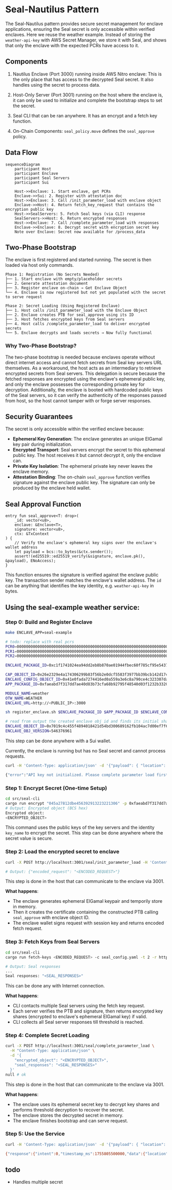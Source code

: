 # Seal-Nautilus Pattern

The Seal-Nautilus pattern provides secure secret management for enclave applications, ensuring the Seal secret is only accessible within verified enclaves. Here we reuse the weather example. Instead of storing the `weather-api-key` with AWS Secret Manager, we store it with Seal, and shows that only the enclave with the expected PCRs have access to it. 

## Components

1. Nautilus Enclave (Port 3000) running inside AWS Nitro enclave: This is the only place that has access to the decrypted Seal secret. It also handles using the secret to process data. 

2. Host-Only Server (Port 3001) running on the host where the enclave is, it can only be used to initialize and complete the bootstrap steps to set the secret.

3. Seal CLI that can be ran anywhere. It has an encrypt and a fetch key function.

4. On-Chain Components: `seal_policy.move` defines the `seal_approve` policy. 

## Data Flow

```mermaid
sequenceDiagram
    participant Host
    participant Enclave
    participant Seal Servers
    participant Sui

    Host->>Enclave: 1. Start enclave, get PCRs
    Enclave->>Sui: 2. Register with attestation doc
    Host->>Enclave: 3. Call /init_parameter_load with enclave object
    Enclave->>Host: 4. Return fetch_key_request that contains the encryption public key
    Host->>SealServers: 5. Fetch Seal keys (via CLI) response
    SealServers->>Host: 6. Return encrypted responses
    Host->>Enclave: 7. Call /complete_parameter_load with responses
    Enclave->>Enclave: 8. Decrypt secret with encryption secret key
    Note over Enclave: Secret now available for /process_data
```

## Two-Phase Bootstrap

The enclave is first registered and started running. The secret is then loaded via host only commands. 

```
Phase 1: Registration (No Secrets Needed)
├── 1. Start enclave with empty/placeholder secrets
├── 2. Generate attestation document  
├── 3. Register enclave on-chain → Get Enclave Object
└── 4. Enclave is now registered but not yet populated with the secret to serve request

Phase 2: Secret Loading (Using Registered Enclave)
├── 1. Host calls /init_parameter_load with the Enclave Object
├── 2. Enclave creates PTB for seal_approve using its ID
├── 3. Host fetches encrypted keys from Seal servers
├── 4. Host calls /complete_parameter_load to deliver encrypted secrets
└── 5. Enclave decrypts and loads secrets → Now fully functional
```

### Why Two-Phase Bootstrap?

The two-phase bootstrap is needed because enclaves operate without direct internet access and cannot fetch secrets from Seal key servers URL themselves. As a workaround, the host acts as an intermediary to retrieve encrypted secrets from Seal servers. This delegation is secure because the fetched responses are encrypted using the enclave's ephemeral public key, and only the enclave possesses the corresponding private key for decryption. Additionally, the enclave is booted with hardcoded public keys of the Seal servers, so it can verify the authenticity of the responses passed from host, so the host cannot tamper with or forge server responses.

## Security Guarantees

The secret is only accessible within the verified enclave because:

- **Ephemeral Key Generation**: The enclave generates an unique ElGamal key pair during initialization.
- **Encrypted Transport**: Seal servers encrypt the secret to this ephemeral public key. The host receives it but cannot decrypt it, only the enclave can. 
- **Private Key Isolation**: The ephemeral private key never leaves the enclave memory.
- **Attestation Binding**: The on-chain `seal_approve` function verifies signature against the enclave public key. The signature can only be produced by the enclave held wallet. 

## Seal Approval Function

```move
entry fun seal_approve<T: drop>(
    _id: vector<u8>, 
    enclave: &Enclave<T>, 
    signature: vector<u8>, 
    ctx: &TxContext
) {
    // Verify the enclave's ephemeral key signs over the enclave's wallet address
    let payload = bcs::to_bytes(&ctx.sender());
    assert!(ed25519::ed25519_verify(&signature, enclave.pk(), &payload), ENoAccess);
}
```

This function ensures the signature is verified against the enclave public key. The transaction sender matches the enclave's wallet address. The `id` can be anything that identifies the key identity, e.g. `weather-api-key` in bytes.

## Using the seal-example weather service:

### Step 0: Build and Register Enclave

```bash
make ENCLAVE_APP=seal-example

# todo: replace with real pcrs
PCR0=000000000000000000000000000000000000000000000000000000000000000000000000000000000000000000000000
PCR1=000000000000000000000000000000000000000000000000000000000000000000000000000000000000000000000000
PCR2=000000000000000000000000000000000000000000000000000000000000000000000000000000000000000000000000

ENCLAVE_PACKAGE_ID=0xc1f1741024ea94dd2eb8b870ae01944fbec60f785cf95e5437908ed401f99c97

CAP_OBJECT_ID=0x26e2329e4a174306299b83f56b2e0dcf5583f3977bb39bcb142d17c8c4ea40a8
ENCLAVE_CONFIG_OBJECT_ID=0x41e0fada7274416ed0a559a3e6c8a790ce4c323307dabe2dcb70e8d8212f6cc5
APP_PACKAGE_ID=0xfaeabd7f317dd7ae40d83b73cfa68b92795f48540d03f1232b33207e22d0a62f

MODULE_NAME=weather
OTW_NAME=WEATHER
ENCLAVE_URL=http://<PUBLIC_IP>:3000

sh register_enclave.sh $ENCLAVE_PACKAGE_ID $APP_PACKAGE_ID $ENCLAVE_CONFIG_OBJECT_ID $ENCLAVE_URL $MODULE_NAME $OTW_NAME

# read from output the created enclave obj id and finds its initial shared version. 
ENCLAVE_OBJECT_ID=0x7019c4c455f4894018421d54bd300689162fb104ac7d00ef7f6ac4062cfd3e3b
ENCLAVE_OBJ_VERSION=546376961
```

This step can be done anywhere with a Sui wallet. 

Currently, the enclave is running but has no Seal secret and cannot process requests. 
```bash
curl -H 'Content-Type: application/json' -d '{"payload": { "location": "San Francisco"}}' -X POST http://<PUBLIC_IP>:3000/process_data

{"error":"API key not initialized. Please complete parameter load first."}%
```

### Step 1: Encrypt Secret (One-time Setup)

```bash
cd src/seal-cli
cargo run encrypt "045a27812dbe456392913223221306" -p 0xfaeabd7f317dd7ae40d83b73cfa68b92795f48540d03f1232b33207e22d0a62f -n weather_api_key -t 2 -c seal_config.yaml
# Output: Encrypted object (BCS hex)
Encrypted object: 
<ENCRYPTED_OBJECT>
```

This command uses the public keys of the key servers and the identity `key_name` to encrypt the secret. This step can be done anywhere where the secret value is secure. 

### Step 2: Load the encrypted secret to enclave

```bash
curl -X POST http://localhost:3001/seal/init_parameter_load -H 'Content-Type: application/json' -d '{"package_id": "<ENCLAVE_PACKAGE_ID>", "enclave_object_id": "<YOUR_ENCLAVE_ID>", "initial_shared_version": <ENCLAVE_OBJ_VERSION>, "key_name": "weather_api_key" }'

# Output: {"encoded_request": "<ENCODED_REQUEST>"}
```

This step is done in the host that can communicate to the enclave via 3001. 

**What happens**:
- The enclave generates ephemeral ElGamal keypair and temporily store in memory.
- Then it creates the certificate containing the constructed PTB calling `seal_approve` with enclave object ID.
- The enclave wallet signs request with session key and returns encoded fetch request. 

### Step 3: Fetch Keys from Seal Servers

```bash
cd src/seal-cli
cargo run fetch-keys <ENCODED_REQUEST> -c seal_config.yaml -t 2 -r https://fullnode.testnet.sui.io:443

# Output: Seal responses
...
Seal responses: "<SEAL_RESPONSES>"
```

This can be done any with Internet connection. 

**What happens**:
- CLI contacts multiple Seal servers using the fetch key request. 
- Each server verifies the PTB and signature, then returns encrypted key shares (encrypted to enclave's ephemeral ElGamal key) if valid. 
- CLI collects all Seal server responses till threshold is reached. 

### Step 4: Complete Secret Loading

```bash
curl -X POST http://localhost:3001/seal/complete_parameter_load \
  -H "Content-Type: application/json" \
  -d '{
    "encrypted_object": "<ENCRYPTED_OBJECT>",
    "seal_responses": "<SEAL_RESPONSES>"
  }'
null # ok
```

This step is done in the host that can communicate to the enclave via 3001. 

**What happens**:
- The enclave uses its ephemeral secret key to decrypt key shares and performs threshold decryption to recover the secret.
- The enclave stores the decrypted secret in memory.
- The enclave finishes bootstrap and can serve request. 

### Step 5: Use the Service

```bash
curl -H 'Content-Type: application/json' -d '{"payload": { "location": "San Francisco"}}' -X POST http://<PUBLIC_IP>:3000/process_data

{"response":{"intent":0,"timestamp_ms":1755805500000,"data":{"location":"San Francisco","temperature":18}},"signature":"4587c11eafe8e78c766c745c9f89b3bb7fd1a914d6381921e8d7d9822ddc9556966932df1c037e23bedc21f369f6edc66c1b8af019778eb6b1ec1ee7f324e801"}
```

## todo

- Handles multiple secret